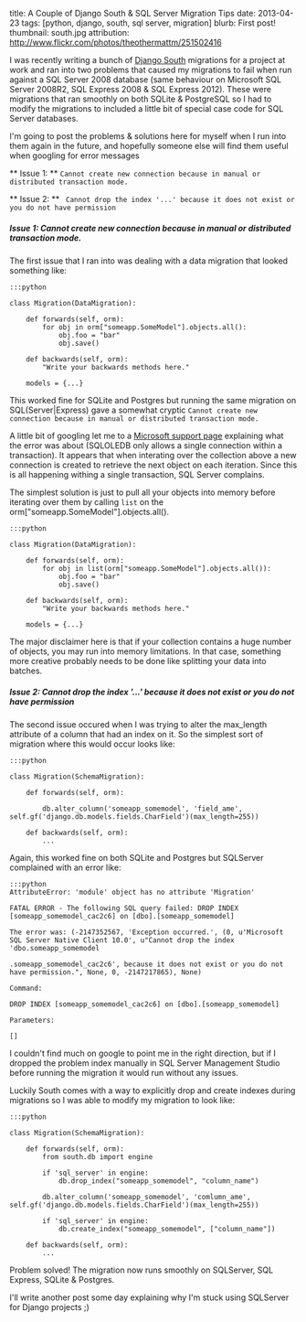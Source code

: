 title: A Couple of Django South &amp; SQL Server Migration Tips
date: 2013-04-23
tags: [python, django, south, sql server, migration]
blurb: First post!
thumbnail: south.jpg 
attribution: http://www.flickr.com/photos/theothermattm/251502416

I was recently writing a bunch of [Django South](http://south.aeracode.org)
migrations for a project at work and ran into two problems that caused my
migrations to fail when run against a SQL Server 2008 database (same behaviour
on Microsoft SQL Server 2008R2, SQL Express 2008 &amp; SQL Express 2012). These
were migrations that ran smoothly on both SQLite &amp; PostgreSQL so I had to
modify the migrations to included a little bit of special case code for SQL
Server databases.

I'm going to post the problems &amp; solutions here for myself when I run into
them again in the future, and hopefully someone else will find them useful when
googling for error messages 

** Issue 1: ** `Cannot create new connection because in manual or distributed transaction mode.`

** Issue 2: ** ` Cannot drop the index '...' because it does not exist or you do not have permission` 

##### Issue 1: Cannot create new connection because in manual or distributed transaction mode. #####

The first issue that I ran into was dealing with a data migration that looked something like:

    :::python

    class Migration(DataMigration):

        def forwards(self, orm):
            for obj in orm["someapp.SomeModel"].objects.all():
                obj.foo = "bar"
                obj.save()

        def backwards(self, orm):
            "Write your backwards methods here."

        models = {...}

This worked fine for SQLite and Postgres but running the same migration on
SQL(Server|Express) gave a somewhat cryptic `Cannot create new connection
because in manual or distributed transaction mode.`

A little bit of googling let me to a [Microsoft support
page](http://support.microsoft.com/kb/272358) explaining what the error was
about (SQLOLEDB only allows a single connection within a transaction). It
appears that when interating over the collection above a new connection is
created to retrieve the next object on each iteration. Since this is all
happening withing a single transaction, SQL Server complains.

The simplest solution is just to pull all your objects into memory before
iterating over them by calling `list` on the orm["someapp.SomeModel"].objects.all().

    :::python

    class Migration(DataMigration):

        def forwards(self, orm):
            for obj in list(orm["someapp.SomeModel"].objects.all()):
                obj.foo = "bar"
                obj.save()

        def backwards(self, orm):
            "Write your backwards methods here."

        models = {...}

The major disclaimer here is that if your collection contains a huge number of
objects, you may run into memory limitations. In that case, something more
creative probably needs to be done like splitting your data into batches.

##### Issue 2: Cannot drop the index '...' because it does not exist or you do not have permission #####

The second issue occured when I was trying to alter the max\_length attribute
of a column that had an index on it. So the simplest sort of migration where
this would occur looks like:

    :::python

    class Migration(SchemaMigration):

        def forwards(self, orm):

            db.alter_column('someapp_somemodel', 'field_ame', self.gf('django.db.models.fields.CharField')(max_length=255))

        def backwards(self, orm):
            ...

Again, this worked fine on both SQLite and Postgres but SQLServer complained with an error like:

    :::python
    AttributeError: 'module' object has no attribute 'Migration'

    FATAL ERROR - The following SQL query failed: DROP INDEX [someapp_somemodel_cac2c6] on [dbo].[someapp_somemodel]

    The error was: (-2147352567, 'Exception occurred.', (0, u'Microsoft SQL Server Native Client 10.0', u"Cannot drop the index 'dbo.someapp_somemodel

    .someapp_somemodel_cac2c6', because it does not exist or you do not have permission.", None, 0, -2147217865), None)

    Command:

    DROP INDEX [someapp_somemodel_cac2c6] on [dbo].[someapp_somemodel]

    Parameters:

    []

I couldn't find much on google to point me in the right direction, but if I
dropped the problem index manually in SQL Server Management Studio before
running the migration it would run without any issues.

Luckily South comes with a way to explicitly drop and create indexes during
migrations so I was able to modify my migration to look like:


    :::python

    class Migration(SchemaMigration):

        def forwards(self, orm):
            from south.db import engine

            if 'sql_server' in engine:
                db.drop_index("someapp_somemodel", "column_name")

            db.alter_column('someapp_somemodel', 'comlumn_ame', self.gf('django.db.models.fields.CharField')(max_length=255))

            if 'sql_server' in engine:
                db.create_index("someapp_somemodel", ["column_name"])

        def backwards(self, orm):
            ...

Problem solved!  The migration now runs smoothly on SQLServer, SQL Express, SQLite & Postgres.

I'll write another post some day explaining why I'm stuck using SQLServer for Django projects ;)
